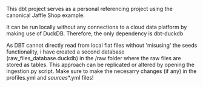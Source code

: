 This dbt project serves as a personal referencing project using the canonical Jaffle Shop example.

It can be run locally without any connections to a cloud data platform by making use of DuckDB.
Therefore, the only dependency is dbt-duckdb

As DBT cannot directly read from local flat files without 'misusing' the seeds functionality, i have created a second database (raw_files_database.duckdb) in the /raw folder where the raw files are stored as tables.
This approach can be replicated or altered by opening the ingestion.py script. Make sure to make the necesarry changes (if any) in the profiles.yml and _sources_*.yml files!
